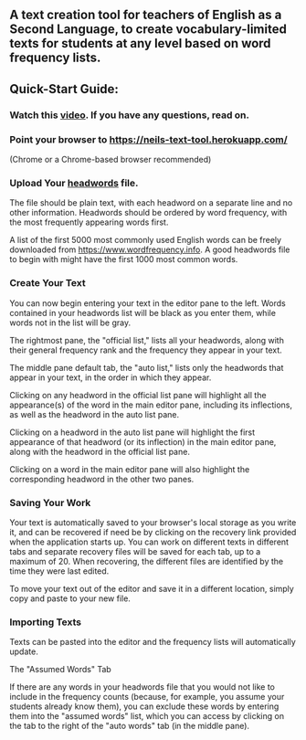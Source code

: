 ## A text creation tool for teachers of English as a Second Language, to create vocabulary-limited texts for students at any level based on word frequency lists.

## Quick-Start Guide:

### Watch this [video](https://www.youtube.com/watch?v=9S1exy-FWxk). If you have any questions, read on.

### Point your browser to https://neils-text-tool.herokuapp.com/
(Chrome or a Chrome-based browser recommended)

### Upload Your [headwords](https://en.wikipedia.org/wiki/Headword) file. 
The file should be plain text, with each headword on a separate line and no other information. Headwords should be ordered by word frequency, with the most frequently appearing words first.

A list of the first 5000 most commonly used English words can be freely downloaded from https://www.wordfrequency.info. A good headwords file to begin with might have the first 1000 most common words.

### Create Your Text
You can now begin entering your text in the editor pane to the left. Words contained in your headwords list will be black as you enter them, while words not in the list will be gray. 

The rightmost pane, the "official list," lists all your headwords, along with their general frequency rank and the frequency they appear in your text.

The middle pane default tab, the "auto list," lists only the headwords that appear in your text, in the order in which they appear.

Clicking on any headword in the official list pane will highlight all the appearance(s) of the word in the main editor pane, including its inflections, as well as the headword in the auto list pane.

Clicking on a headword in the auto list pane will highlight the first appearance of that headword (or its inflection) in the main editor pane, along with the headword in the official list pane.

Clicking on a word in the main editor pane will also highlight the corresponding headword in the other two panes.

### Saving Your Work

Your text is automatically saved to your browser's local storage as you write it, and can be recovered if need be by clicking on the recovery link provided when the application starts up. You can work on different texts in different tabs and separate recovery files will be saved for each tab, up to a maximum of 20. When recovering, the different files are identified by the time they were last edited. 

To move your text out of the editor and save it in a different location, simply copy and paste to your new file. 

### Importing Texts

Texts can be pasted into the editor and the frequency lists will automatically update.

The "Assumed Words" Tab

If there are any words in your headwords file that you would not like to include in the frequency counts (because, for example, you assume your students already know them), you can exclude these words by entering them into the "assumed words" list, which you can access by clicking on the tab to the right of the "auto words" tab (in the middle pane).
